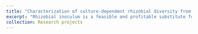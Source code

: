 ```yaml
---
title: "Characterization of culture‑dependent rhizobial diversity from chickpea nodules interior"
excerpt: "Rhizobial inoculum is a feasible and profitable substitute for synthetic nitrogen fertilizer, which is a costly option. The use of rhizobial inoculants has been effective in enhancing crop productivity in developed countries since the late 1800s. However, the lack of a prompt and reproducible protocol to evaluate the competitiveness and efficiency of inoculants under natural field conditions has resulted in a heterogeneous output. Recent developments in synthetic biology and NGS techniques have facilitated the creation of tools to adapt any legume-rhizobial symbiosis for the assessment of nitrogen-fixation efficiency and competitiveness of improved rhizobial inoculum. Additionally, we utilize adaptive laboratory evolution to produce molecular evolution in microbial populations through repeated isolation and reinoculation of rhizobacteria to the same host in specified conditions. Consequently, a rhizobial population with elevated competitiveness and nitrogen fixation efficiency can be selected.<br/><img src='/images/500x300.png'>" 
collection: Research projects
---
```


